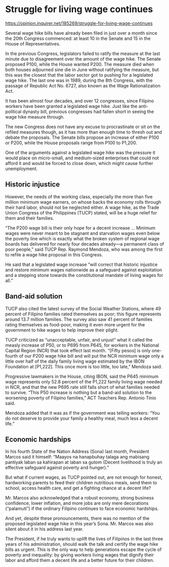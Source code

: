 # Struggle for living wage continues

https://opinion.inquirer.net/185269/struggle-for-living-wage-continues



Several wage hike bills have already been filed in just over a month since the 20th Congress commenced: at least 10 in the Senate and 15 in the House of Representatives.

In the previous Congress, legislators failed to ratify the measure at the last minute due to disagreement over the amount of the wage hike. The Senate proposed P100, while the House wanted P200. The measure died when both houses adjourned sine die in June without ratifying the measure, but this was the closest that the labor sector got to pushing for a legislated wage hike. The last one was in 1989, during the 8th Congress, with the passage of Republic Act No. 6727, also known as the Wage Rationalization Act.

It has been almost four decades, and over 12 congresses, since Filipino workers have been granted a legislated wage hike. Just like the anti-political dynasty bill, previous congresses had fallen short in seeing the wage hike measure through.

The new Congress does not have any excuse to procrastinate or sit on the refiled measures though, as it has more than enough time to thresh out and debate the proposals. The Senate bills propose an increase of either P100 or P200, while the House proposals range from P100 to P1,200.

One of the arguments against a legislated wage hike was the pressure it would place on micro-small, and medium-sized enterprises that could not afford it and would be forced to close down, which might cause further unemployment.



##  Historic injustice



However, the needs of the working class, especially the more than five million minimum wage earners, on whose backs the economy rolls through their hard labor, should not be neglected either. A wage hike, as the Trade Union Congress of the Philippines (TUCP) stated, will be a huge relief for them and their families.

“The P200 wage bill is their only hope for a decent increase … Minimum wages were never meant to be stagnant and starvation wages even below the poverty line which is exactly what the broken system of regional wage boards has delivered for nearly four decades already—a permanent class of poor people,” said TUCP Rep. Raymond Mendoza, who was among the first to refile a wage hike proposal in this Congress.

He said that a legislated wage increase “will correct that historic injustice and restore minimum wages nationwide as a safeguard against exploitation and a stepping stone towards the constitutional mandate of living wages for all.”



##  Band-aid solution



TUCP also cited the latest survey of the Social Weather Stations, where 49 percent of Filipino families rated themselves as poor; this figure represents around 13.7 million families. The survey also saw 41 percent of families rating themselves as food-poor, making it even more urgent for the government to hike wages to help improve their plight.

TUCP criticized as “unacceptable, unfair, and unjust” what it called the measly increase of P50, or to P695 from P645, for workers in the National Capital Region (NCR) that took effect last month. “[Fifty pesos] is only one-fourth of our P200 wage hike bill and will put the NCR minimum wage only a little over half of the daily family living wage estimated by the IBON Foundation at [P1,222]. This once more is too little, too late,” Mendoza said. 

Progressive lawmakers in the House, citing IBON, said the P645 minimum wage represents only 52.8 percent of the P1,222 family living wage needed in NCR, and that the new P695 rate still falls short of what families needed to survive. “This P50 increase is nothing but a band-aid solution to the worsening poverty of Filipino families,” ACT Teachers Rep. Antonio Tinio said.

Mendoza added that it was as if the government was telling workers: “You do not deserve to provide your family a healthy meal, much less a decent life.”



##  Economic hardships



In his fourth State of the Nation Address (Sona) last month, President Marcos said it himself: “Maayos na hanapbuhay talaga ang mabisang pantiyak laban sa kahirapan at laban sa gutom (Decent livelihood is truly an effective safeguard against poverty and hunger).”

But what if current wages, as TUCP pointed out, are not enough for honest, hardworking parents to feed their children nutritious meals, send them to school, access health care, and get a fighting chance at a decent life?

Mr. Marcos also acknowledged that a robust economy, strong business confidence, lower inflation, and more jobs are only mere decorations (“palamuti”) if the ordinary Filipino continues to face economic hardships.

And yet, despite these pronouncements, there was no mention of the proposed legislated wage hike in this year’s Sona. Mr. Marcos was also silent about it in his address last year.

The President, if he truly wants to uplift the lives of Filipinos in the last three years of his administration, should walk the talk and certify the wage hike bills as urgent. This is the only way to help generations escape the cycle of poverty and inequality: by giving workers living wages that dignify their labor and afford them a decent life and a better future for their children.